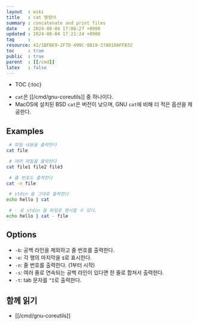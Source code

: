 ```yaml
---
layout  : wiki
title   : cat 명령어
summary : concatenate and print files
date    : 2024-08-04 17:06:27 +0900
updated : 2024-08-04 17:21:24 +0900
tag     : 
resource: 42/1BFBE9-2F7D-499C-9819-37A010AFFB32
toc     : true
public  : true
parent  : [[/cmd]]
latex   : false
---
```

* TOC
{:toc}

- `cat`은 [[/cmd/gnu-coreutils]] 중 하나이다.
- MacOS에 설치된 BSD `cat`은 버전이 낮으며, GNU `cat`에 비해 더 적은 옵션을 제공한다.

## Examples

```bash
 # 파일 내용을 출력한다
cat file

 # 여러 파일을 출력한다
cat file1 file2 file3

 # 줄 번호도 출력한다
cat -n file

 # stdin 을 그대로 출력한다
echo hello | cat

 # - 로 stdin 을 파일로 명시할 수 있다.
echo hello | cat - file
```

## Options

- `-b`: 공백 라인을 제외하고 줄 번호를 출력한다.
- `-e`: 각 행의 마지막을 `$`로 표시한다.
- `-n`: 줄 번호를 출력한다. (1부터 시작)
- `-s`: 여러 줄로 연속되는 공백 라인이 있다면 한 줄로 합쳐서 출력한다.
- `-t`: tab 문자를 `^I`로 출력한다.

## 함께 읽기

- [[/cmd/gnu-coreutils]]

